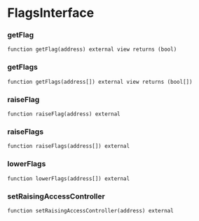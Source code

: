 # FlagsInterface

### getFlag

```solidity
function getFlag(address) external view returns (bool)
```

### getFlags

```solidity
function getFlags(address[]) external view returns (bool[])
```

### raiseFlag

```solidity
function raiseFlag(address) external
```

### raiseFlags

```solidity
function raiseFlags(address[]) external
```

### lowerFlags

```solidity
function lowerFlags(address[]) external
```

### setRaisingAccessController

```solidity
function setRaisingAccessController(address) external
```

